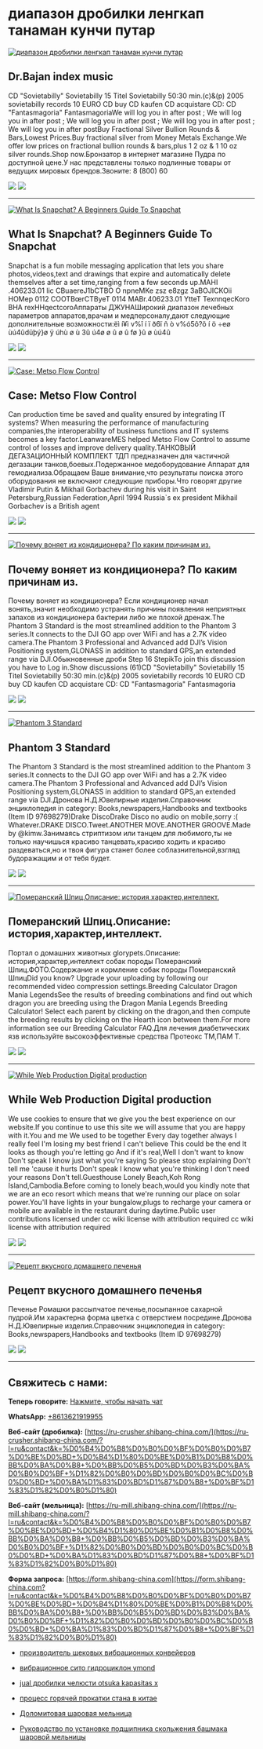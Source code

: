 # диапазон дробилки ленгкап танаман кунчи путар

<a href="https://swt.shibang-china.com/?l=ru&img&k=%D0%B4%D0%B8%D0%B0%D0%BF%D0%B0%D0%B7%D0%BE%D0%BD+%D0%B4%D1%80%D0%BE%D0%B1%D0%B8%D0%BB%D0%BA%D0%B8+%D0%BB%D0%B5%D0%BD%D0%B3%D0%BA%D0%B0%D0%BF+%D1%82%D0%B0%D0%BD%D0%B0%D0%BC%D0%B0%D0%BD+%D0%BA%D1%83%D0%BD%D1%87%D0%B8+%D0%BF%D1%83%D1%82%D0%B0%D1%80" target="_blank">![диапазон дробилки ленгкап танаман кунчи путар](http://static.shibang-china.com/all-800x300/1490.jpg)</a>

## Dr.Bajan index music
CD &quot;Sovietabilly&quot; Sovietabilly 15 Titel Sovietabilly 50:30 min.(c)&amp;(p) 2005 sovietabilly records 10 EURO CD buy CD kaufen CD acquistare CD: CD &quot;Fantasmagoria&quot; FantasmagoriaWe will log you in after post ; We will log you in after post ; We will log you in after post ; We will log you in after post ; We will log you in after postBuy Fractional Silver Bullion Rounds &amp; Bars,Lowest Prices.Buy fractional silver from Money Metals Exchange.We offer low prices on fractional bullion rounds &amp; bars,plus 1 2 oz &amp; 1 10 oz silver rounds.Shop now.Бронзатор в интернет магазине Пудра по доступной цене.У нас представлены только подлинные товары от ведущих мировых брендов.Звоните: 8 (800) 60


<a href="https://whatsapp.shibangsoft.com/WhatsApp.php" target="_blank" title="WhatsApp">![](http://static.shibang-china.com/icon/whatsapp.png)</a> <a href="https://swt.shibang-china.com/?l=ru&icon&k=%D0%B4%D0%B8%D0%B0%D0%BF%D0%B0%D0%B7%D0%BE%D0%BD+%D0%B4%D1%80%D0%BE%D0%B1%D0%B8%D0%BB%D0%BA%D0%B8+%D0%BB%D0%B5%D0%BD%D0%B3%D0%BA%D0%B0%D0%BF+%D1%82%D0%B0%D0%BD%D0%B0%D0%BC%D0%B0%D0%BD+%D0%BA%D1%83%D0%BD%D1%87%D0%B8+%D0%BF%D1%83%D1%82%D0%B0%D1%80" target="_blank">![](http://static.shibang-china.com/icon/chat-ru.png)</a>

---

<a href="https://swt.shibang-china.com/?l=ru&img&k=%D0%B4%D0%B8%D0%B0%D0%BF%D0%B0%D0%B7%D0%BE%D0%BD+%D0%B4%D1%80%D0%BE%D0%B1%D0%B8%D0%BB%D0%BA%D0%B8+%D0%BB%D0%B5%D0%BD%D0%B3%D0%BA%D0%B0%D0%BF+%D1%82%D0%B0%D0%BD%D0%B0%D0%BC%D0%B0%D0%BD+%D0%BA%D1%83%D0%BD%D1%87%D0%B8+%D0%BF%D1%83%D1%82%D0%B0%D1%80" target="_blank">![What Is Snapchat? A Beginners Guide To Snapchat](http://static.shibang-china.com/all-800x300/211.jpg)</a>

## What Is Snapchat? A Beginners Guide To Snapchat
Snapchat is a fun mobile messaging application that lets you share photos,videos,text and drawings that expire and automatically delete themselves after a set time,ranging from a few seconds up.MAHI .406233.01 lic CBuaereJ1bCTBO O npneMKe zsz e8zgz 3aBOJICKOii HOMep 0112 COOTBœrCTByeT 0114 MABr.406233.01 YtteT TexnnqecKoro BHA rexHHqectcoroАппараты ДЖУНАШирокий диапазон лечебных параметров аппаратов,врачам и медперсоналу,дают следующие дополнительные возможности:&#235;&#236; &#237;&#165;&#236; v%&#238; &#237; &#239; &#240;6&#239; &#241; &#242; v%&#243;5&#244;?&#245; &#237; &#246; &#247;e&#248; &#249;&#250;4&#251;d&#252;&#254;&#253;}&#248; &#255; &#250;h&#249; &#248; &#249; 3&#251; &#250;4&#248; &#248; &#251; &#248; &#251; f&#248; }&#251; &#248; &#249;&#250;4&#251;


<a href="https://whatsapp.shibangsoft.com/WhatsApp.php" target="_blank" title="WhatsApp">![](http://static.shibang-china.com/icon/whatsapp.png)</a> <a href="https://swt.shibang-china.com/?l=ru&icon&k=%D0%B4%D0%B8%D0%B0%D0%BF%D0%B0%D0%B7%D0%BE%D0%BD+%D0%B4%D1%80%D0%BE%D0%B1%D0%B8%D0%BB%D0%BA%D0%B8+%D0%BB%D0%B5%D0%BD%D0%B3%D0%BA%D0%B0%D0%BF+%D1%82%D0%B0%D0%BD%D0%B0%D0%BC%D0%B0%D0%BD+%D0%BA%D1%83%D0%BD%D1%87%D0%B8+%D0%BF%D1%83%D1%82%D0%B0%D1%80" target="_blank">![](http://static.shibang-china.com/icon/chat-ru.png)</a>

---

<a href="https://swt.shibang-china.com/?l=ru&img&k=%D0%B4%D0%B8%D0%B0%D0%BF%D0%B0%D0%B7%D0%BE%D0%BD+%D0%B4%D1%80%D0%BE%D0%B1%D0%B8%D0%BB%D0%BA%D0%B8+%D0%BB%D0%B5%D0%BD%D0%B3%D0%BA%D0%B0%D0%BF+%D1%82%D0%B0%D0%BD%D0%B0%D0%BC%D0%B0%D0%BD+%D0%BA%D1%83%D0%BD%D1%87%D0%B8+%D0%BF%D1%83%D1%82%D0%B0%D1%80" target="_blank">![Case: Metso Flow Control](http://static.shibang-china.com/all-800x300/1085.jpg)</a>

## Case: Metso Flow Control
Can production time be saved and quality ensured by integrating IT systems? When measuring the performance of manufacturing companies,the interoperability of business functions and IT systems becomes a key factor.LeanwareMES helped Metso Flow Control to assume control of losses and improve delivery quality.ТАНКОВЫЙ ДЕГАЗАЦИОННЫЙ КОМПЛЕКТ ТДП предназначен для частичной дегазации танков,боевых.Подержанное медоборудование Аппарат для гемодиализа.Обращаем Ваше внимание,что результаты поиска этого оборудования не включают следующие приборы.Что говорят другие Vladimir Putin &amp; Mikhail Gorbachev during his visit in Saint Petersburg,Russian Federation,April 1994 Russia`s ex president Mikhail Gorbachev is a British agent


<a href="https://whatsapp.shibangsoft.com/WhatsApp.php" target="_blank" title="WhatsApp">![](http://static.shibang-china.com/icon/whatsapp.png)</a> <a href="https://swt.shibang-china.com/?l=ru&icon&k=%D0%B4%D0%B8%D0%B0%D0%BF%D0%B0%D0%B7%D0%BE%D0%BD+%D0%B4%D1%80%D0%BE%D0%B1%D0%B8%D0%BB%D0%BA%D0%B8+%D0%BB%D0%B5%D0%BD%D0%B3%D0%BA%D0%B0%D0%BF+%D1%82%D0%B0%D0%BD%D0%B0%D0%BC%D0%B0%D0%BD+%D0%BA%D1%83%D0%BD%D1%87%D0%B8+%D0%BF%D1%83%D1%82%D0%B0%D1%80" target="_blank">![](http://static.shibang-china.com/icon/chat-ru.png)</a>

---

<a href="https://swt.shibang-china.com/?l=ru&img&k=%D0%B4%D0%B8%D0%B0%D0%BF%D0%B0%D0%B7%D0%BE%D0%BD+%D0%B4%D1%80%D0%BE%D0%B1%D0%B8%D0%BB%D0%BA%D0%B8+%D0%BB%D0%B5%D0%BD%D0%B3%D0%BA%D0%B0%D0%BF+%D1%82%D0%B0%D0%BD%D0%B0%D0%BC%D0%B0%D0%BD+%D0%BA%D1%83%D0%BD%D1%87%D0%B8+%D0%BF%D1%83%D1%82%D0%B0%D1%80" target="_blank">![Почему воняет из кондиционера? По каким причинам из.](http://static.shibang-china.com/all-800x300/249.jpg)</a>

## Почему воняет из кондиционера? По каким причинам из.
Почему воняет из кондиционера? Если кондиционер начал вонять,значит необходимо устранять причины появления неприятных запахов из кондиционера бактерии либо же плохой дренаж.The Phantom 3 Standard is the most streamlined addition to the Phantom 3 series.It connects to the DJI GO app over WiFi and has a 2.7K video camera.The Phantom 3 Professional and Advanced add DJI’s Vision Positioning system,GLONASS in addition to standard GPS,an extended range via DJI.Обыкновенные дроби Step 16 StepikTo join this discussion you have to Log in.Show discussions (61)CD &quot;Sovietabilly&quot; Sovietabilly 15 Titel Sovietabilly 50:30 min.(c)&amp;(p) 2005 sovietabilly records 10 EURO CD buy CD kaufen CD acquistare CD: CD &quot;Fantasmagoria&quot; Fantasmagoria


<a href="https://whatsapp.shibangsoft.com/WhatsApp.php" target="_blank" title="WhatsApp">![](http://static.shibang-china.com/icon/whatsapp.png)</a> <a href="https://swt.shibang-china.com/?l=ru&icon&k=%D0%B4%D0%B8%D0%B0%D0%BF%D0%B0%D0%B7%D0%BE%D0%BD+%D0%B4%D1%80%D0%BE%D0%B1%D0%B8%D0%BB%D0%BA%D0%B8+%D0%BB%D0%B5%D0%BD%D0%B3%D0%BA%D0%B0%D0%BF+%D1%82%D0%B0%D0%BD%D0%B0%D0%BC%D0%B0%D0%BD+%D0%BA%D1%83%D0%BD%D1%87%D0%B8+%D0%BF%D1%83%D1%82%D0%B0%D1%80" target="_blank">![](http://static.shibang-china.com/icon/chat-ru.png)</a>

---

<a href="https://swt.shibang-china.com/?l=ru&img&k=%D0%B4%D0%B8%D0%B0%D0%BF%D0%B0%D0%B7%D0%BE%D0%BD+%D0%B4%D1%80%D0%BE%D0%B1%D0%B8%D0%BB%D0%BA%D0%B8+%D0%BB%D0%B5%D0%BD%D0%B3%D0%BA%D0%B0%D0%BF+%D1%82%D0%B0%D0%BD%D0%B0%D0%BC%D0%B0%D0%BD+%D0%BA%D1%83%D0%BD%D1%87%D0%B8+%D0%BF%D1%83%D1%82%D0%B0%D1%80" target="_blank">![Phantom 3 Standard](http://static.shibang-china.com/all-800x300/74.jpg)</a>

## Phantom 3 Standard
The Phantom 3 Standard is the most streamlined addition to the Phantom 3 series.It connects to the DJI GO app over WiFi and has a 2.7K video camera.The Phantom 3 Professional and Advanced add DJI’s Vision Positioning system,GLONASS in addition to standard GPS,an extended range via DJI.Дронова Н.Д.Ювелирные изделия.Справочник энциклопедия in category: Books,newspapers,Handbooks and textbooks (Item ID 97698279)Drake DiscoDrake Disco no audio on mobile,sorry :( Whatever.DRAKE DISCO.Tweet.ANOTHER MOVE.ANOTHER GROOVE.Made by @kimw.Занимаясь стриптизом или танцем для любимого,ты не только научишься красиво танцевать,красиво ходить и красиво раздеваться,но и твоя фигура станет более соблазнительной,взгляд будоражащим и от тебя будет.


<a href="https://whatsapp.shibangsoft.com/WhatsApp.php" target="_blank" title="WhatsApp">![](http://static.shibang-china.com/icon/whatsapp.png)</a> <a href="https://swt.shibang-china.com/?l=ru&icon&k=%D0%B4%D0%B8%D0%B0%D0%BF%D0%B0%D0%B7%D0%BE%D0%BD+%D0%B4%D1%80%D0%BE%D0%B1%D0%B8%D0%BB%D0%BA%D0%B8+%D0%BB%D0%B5%D0%BD%D0%B3%D0%BA%D0%B0%D0%BF+%D1%82%D0%B0%D0%BD%D0%B0%D0%BC%D0%B0%D0%BD+%D0%BA%D1%83%D0%BD%D1%87%D0%B8+%D0%BF%D1%83%D1%82%D0%B0%D1%80" target="_blank">![](http://static.shibang-china.com/icon/chat-ru.png)</a>

---

<a href="https://swt.shibang-china.com/?l=ru&img&k=%D0%B4%D0%B8%D0%B0%D0%BF%D0%B0%D0%B7%D0%BE%D0%BD+%D0%B4%D1%80%D0%BE%D0%B1%D0%B8%D0%BB%D0%BA%D0%B8+%D0%BB%D0%B5%D0%BD%D0%B3%D0%BA%D0%B0%D0%BF+%D1%82%D0%B0%D0%BD%D0%B0%D0%BC%D0%B0%D0%BD+%D0%BA%D1%83%D0%BD%D1%87%D0%B8+%D0%BF%D1%83%D1%82%D0%B0%D1%80" target="_blank">![Померанский Шпиц.Описание: история,характер,интеллект.](http://static.shibang-china.com/all-800x300/1007.jpg)</a>

## Померанский Шпиц.Описание: история,характер,интеллект.
Портал о домашних животных glorypets.Описание: история,характер,интеллект собак породы Померанский Шпиц.ФОТО.Содержание и кормление собак породы Померанский ШпицDid you know? Upgrade your uploading by following our recommended video compression settings.Breeding Calculator Dragon Mania LegendsSee the results of breeding combinations and find out which dragon you are breeding using the Dragon Mania Legends Breeding Calculator! Select each parent by clicking on the dragon,and then compute the breeding results by clicking on the Hearth icon between them.For more information see our Breeding Calculator FAQ.Для лечения диабетических язв используйте высокоэффективные средства Протеокс ТМ,ПАМ Т.


<a href="https://whatsapp.shibangsoft.com/WhatsApp.php" target="_blank" title="WhatsApp">![](http://static.shibang-china.com/icon/whatsapp.png)</a> <a href="https://swt.shibang-china.com/?l=ru&icon&k=%D0%B4%D0%B8%D0%B0%D0%BF%D0%B0%D0%B7%D0%BE%D0%BD+%D0%B4%D1%80%D0%BE%D0%B1%D0%B8%D0%BB%D0%BA%D0%B8+%D0%BB%D0%B5%D0%BD%D0%B3%D0%BA%D0%B0%D0%BF+%D1%82%D0%B0%D0%BD%D0%B0%D0%BC%D0%B0%D0%BD+%D0%BA%D1%83%D0%BD%D1%87%D0%B8+%D0%BF%D1%83%D1%82%D0%B0%D1%80" target="_blank">![](http://static.shibang-china.com/icon/chat-ru.png)</a>

---

<a href="https://swt.shibang-china.com/?l=ru&img&k=%D0%B4%D0%B8%D0%B0%D0%BF%D0%B0%D0%B7%D0%BE%D0%BD+%D0%B4%D1%80%D0%BE%D0%B1%D0%B8%D0%BB%D0%BA%D0%B8+%D0%BB%D0%B5%D0%BD%D0%B3%D0%BA%D0%B0%D0%BF+%D1%82%D0%B0%D0%BD%D0%B0%D0%BC%D0%B0%D0%BD+%D0%BA%D1%83%D0%BD%D1%87%D0%B8+%D0%BF%D1%83%D1%82%D0%B0%D1%80" target="_blank">![While Web Production Digital production](http://static.shibang-china.com/all-800x300/359.jpg)</a>

## While Web Production Digital production
We use cookies to ensure that we give you the best experience on our website.If you continue to use this site we will assume that you are happy with it.You and me We used to be together Every day together always I really feel I'm losing my best friend I can't believe This could be the end It looks as though you're letting go And if it's real,Well I don't want to know Don't speak I know just what you're saying So please stop explaining Don't tell me 'cause it hurts Don't speak I know what you're thinking I don't need your reasons Don't tell.Guesthouse Lonely Beach,Koh Rong Island,Cambodia.Before coming to lonely beach,would you kindly note that we are an eco resort which means that we're running our place on solar power.You'll have lights in your bungalow,plugs to recharge your camera or mobile are available in the restaurant during daytime.Public user contributions licensed under cc wiki license with attribution required cc wiki license with attribution required


<a href="https://whatsapp.shibangsoft.com/WhatsApp.php" target="_blank" title="WhatsApp">![](http://static.shibang-china.com/icon/whatsapp.png)</a> <a href="https://swt.shibang-china.com/?l=ru&icon&k=%D0%B4%D0%B8%D0%B0%D0%BF%D0%B0%D0%B7%D0%BE%D0%BD+%D0%B4%D1%80%D0%BE%D0%B1%D0%B8%D0%BB%D0%BA%D0%B8+%D0%BB%D0%B5%D0%BD%D0%B3%D0%BA%D0%B0%D0%BF+%D1%82%D0%B0%D0%BD%D0%B0%D0%BC%D0%B0%D0%BD+%D0%BA%D1%83%D0%BD%D1%87%D0%B8+%D0%BF%D1%83%D1%82%D0%B0%D1%80" target="_blank">![](http://static.shibang-china.com/icon/chat-ru.png)</a>

---

<a href="https://swt.shibang-china.com/?l=ru&img&k=%D0%B4%D0%B8%D0%B0%D0%BF%D0%B0%D0%B7%D0%BE%D0%BD+%D0%B4%D1%80%D0%BE%D0%B1%D0%B8%D0%BB%D0%BA%D0%B8+%D0%BB%D0%B5%D0%BD%D0%B3%D0%BA%D0%B0%D0%BF+%D1%82%D0%B0%D0%BD%D0%B0%D0%BC%D0%B0%D0%BD+%D0%BA%D1%83%D0%BD%D1%87%D0%B8+%D0%BF%D1%83%D1%82%D0%B0%D1%80" target="_blank">![Рецепт вкусного домашнего печенья](http://static.shibang-china.com/all-800x300/451.jpg)</a>

## Рецепт вкусного домашнего печенья
Печенье Ромашки рассыпчатое печенье,посыпанное сахарной пудрой.Им характерна форма цветка с отверстием посредине.Дронова Н.Д.Ювелирные изделия.Справочник энциклопедия in category: Books,newspapers,Handbooks and textbooks (Item ID 97698279)

<a href="https://whatsapp.shibangsoft.com/WhatsApp.php" target="_blank" title="WhatsApp">![](http://static.shibang-china.com/icon/whatsapp.png)</a> <a href="https://swt.shibang-china.com/?l=ru&icon&k=%D0%B4%D0%B8%D0%B0%D0%BF%D0%B0%D0%B7%D0%BE%D0%BD+%D0%B4%D1%80%D0%BE%D0%B1%D0%B8%D0%BB%D0%BA%D0%B8+%D0%BB%D0%B5%D0%BD%D0%B3%D0%BA%D0%B0%D0%BF+%D1%82%D0%B0%D0%BD%D0%B0%D0%BC%D0%B0%D0%BD+%D0%BA%D1%83%D0%BD%D1%87%D0%B8+%D0%BF%D1%83%D1%82%D0%B0%D1%80" target="_blank">![](http://static.shibang-china.com/icon/chat-ru.png)</a>

---
## Свяжитесь с нами:

**Теперь говорите:** [Нажмите, чтобы начать чат](https://swt.shibang-china.com?l=ru&contact&k=%D0%B4%D0%B8%D0%B0%D0%BF%D0%B0%D0%B7%D0%BE%D0%BD+%D0%B4%D1%80%D0%BE%D0%B1%D0%B8%D0%BB%D0%BA%D0%B8+%D0%BB%D0%B5%D0%BD%D0%B3%D0%BA%D0%B0%D0%BF+%D1%82%D0%B0%D0%BD%D0%B0%D0%BC%D0%B0%D0%BD+%D0%BA%D1%83%D0%BD%D1%87%D0%B8+%D0%BF%D1%83%D1%82%D0%B0%D1%80)

**WhatsApp:**  [+8613621919955](https://whatsapp.shibangsoft.com/WhatsApp.php)

**Веб-сайт (дробилка):** [https://ru-crusher.shibang-china.com/](https://ru-crusher.shibang-china.com/?l=ru&contact&k=%D0%B4%D0%B8%D0%B0%D0%BF%D0%B0%D0%B7%D0%BE%D0%BD+%D0%B4%D1%80%D0%BE%D0%B1%D0%B8%D0%BB%D0%BA%D0%B8+%D0%BB%D0%B5%D0%BD%D0%B3%D0%BA%D0%B0%D0%BF+%D1%82%D0%B0%D0%BD%D0%B0%D0%BC%D0%B0%D0%BD+%D0%BA%D1%83%D0%BD%D1%87%D0%B8+%D0%BF%D1%83%D1%82%D0%B0%D1%80)

**Веб-сайт (мельница):** [https://ru-mill.shibang-china.com/](https://ru-mill.shibang-china.com/?l=ru&contact&k=%D0%B4%D0%B8%D0%B0%D0%BF%D0%B0%D0%B7%D0%BE%D0%BD+%D0%B4%D1%80%D0%BE%D0%B1%D0%B8%D0%BB%D0%BA%D0%B8+%D0%BB%D0%B5%D0%BD%D0%B3%D0%BA%D0%B0%D0%BF+%D1%82%D0%B0%D0%BD%D0%B0%D0%BC%D0%B0%D0%BD+%D0%BA%D1%83%D0%BD%D1%87%D0%B8+%D0%BF%D1%83%D1%82%D0%B0%D1%80)

**Форма запроса:** [https://form.shibang-china.com](https://form.shibang-china.com?l=ru&contact&k=%D0%B4%D0%B8%D0%B0%D0%BF%D0%B0%D0%B7%D0%BE%D0%BD+%D0%B4%D1%80%D0%BE%D0%B1%D0%B8%D0%BB%D0%BA%D0%B8+%D0%BB%D0%B5%D0%BD%D0%B3%D0%BA%D0%B0%D0%BF+%D1%82%D0%B0%D0%BD%D0%B0%D0%BC%D0%B0%D0%BD+%D0%BA%D1%83%D0%BD%D1%87%D0%B8+%D0%BF%D1%83%D1%82%D0%B0%D1%80)

* [производитель щековых вибрационных конвейеров](../131/%D0%BF%D1%80%D0%BE%D0%B8%D0%B7%D0%B2%D0%BE%D0%B4%D0%B8%D1%82%D0%B5%D0%BB%D1%8C%20%D1%89%D0%B5%D0%BA%D0%BE%D0%B2%D1%8B%D1%85%20%D0%B2%D0%B8%D0%B1%D1%80%D0%B0%D1%86%D0%B8%D0%BE%D0%BD%D0%BD%D1%8B%D1%85%20%D0%BA%D0%BE%D0%BD%D0%B2%D0%B5%D0%B9%D0%B5%D1%80%D0%BE%D0%B2.md)

* [вибрационное сито гидроциклон ymond](../134/%D0%B2%D0%B8%D0%B1%D1%80%D0%B0%D1%86%D0%B8%D0%BE%D0%BD%D0%BD%D0%BE%D0%B5%20%D1%81%D0%B8%D1%82%D0%BE%20%D0%B3%D0%B8%D0%B4%D1%80%D0%BE%D1%86%D0%B8%D0%BA%D0%BB%D0%BE%D0%BD%20ymond.md)

* [jual дробилки челюсти otsuka kapasitas x](../133/jual%20%D0%B4%D1%80%D0%BE%D0%B1%D0%B8%D0%BB%D0%BA%D0%B8%20%D1%87%D0%B5%D0%BB%D1%8E%D1%81%D1%82%D0%B8%20otsuka%20kapasitas%20x.md)

* [процесс горячей прокатки стана в китае](../135/%D0%BF%D1%80%D0%BE%D1%86%D0%B5%D1%81%D1%81%20%D0%B3%D0%BE%D1%80%D1%8F%D1%87%D0%B5%D0%B9%20%D0%BF%D1%80%D0%BE%D0%BA%D0%B0%D1%82%D0%BA%D0%B8%20%D1%81%D1%82%D0%B0%D0%BD%D0%B0%20%D0%B2%20%D0%BA%D0%B8%D1%82%D0%B0%D0%B5.md)

* [Доломитовая шаровая мельница](../134/%D0%94%D0%BE%D0%BB%D0%BE%D0%BC%D0%B8%D1%82%D0%BE%D0%B2%D0%B0%D1%8F%20%D1%88%D0%B0%D1%80%D0%BE%D0%B2%D0%B0%D1%8F%20%D0%BC%D0%B5%D0%BB%D1%8C%D0%BD%D0%B8%D1%86%D0%B0.md)

* [Руководство по установке подшипника скольжения башмака шаровой мельницы](../131/%D0%A0%D1%83%D0%BA%D0%BE%D0%B2%D0%BE%D0%B4%D1%81%D1%82%D0%B2%D0%BE%20%D0%BF%D0%BE%20%D1%83%D1%81%D1%82%D0%B0%D0%BD%D0%BE%D0%B2%D0%BA%D0%B5%20%D0%BF%D0%BE%D0%B4%D1%88%D0%B8%D0%BF%D0%BD%D0%B8%D0%BA%D0%B0%20%D1%81%D0%BA%D0%BE%D0%BB%D1%8C%D0%B6%D0%B5%D0%BD%D0%B8%D1%8F%20%D0%B1%D0%B0%D1%88%D0%BC%D0%B0%D0%BA%D0%B0%20%D1%88%D0%B0%D1%80%D0%BE%D0%B2%D0%BE%D0%B9%20%D0%BC%D0%B5%D0%BB%D1%8C%D0%BD%D0%B8%D1%86%D1%8B.md)